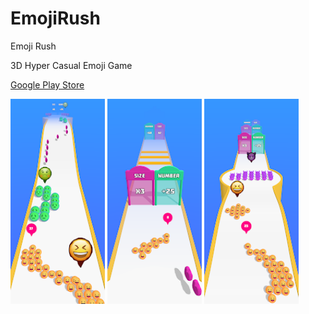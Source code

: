 # EmojiRush
Emoji Rush






3D Hyper Casual Emoji Game

[Google Play Store](https://play.google.com/store/apps/details?id=com.klazapp.EmojiRush)


<p float="left">

<img src="Screenshots/unnamed-2.png" width=30% height=30%>
<img src="Screenshots/unnamed-3.png" width=30% height=30%>
<img src="Screenshots/unnamed.png" width=30% height=30%>

</p>


